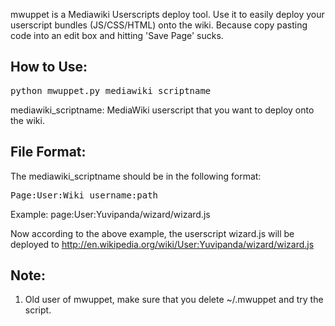 mwuppet is a Mediawiki Userscripts deploy tool. Use it to easily deploy your userscript bundles (JS/CSS/HTML) onto the wiki. Because copy pasting code into an edit box and hitting 'Save Page' sucks.

How to Use:
-----------

<pre>
python mwuppet.py mediawiki_scriptname
</pre>

mediawiki_scriptname: MediaWiki userscript that you want to deploy onto the wiki.

File Format:
-------------
The mediawiki_scriptname should be in the following format:

<pre>
Page:User:Wiki_username:path
</pre>

Example: page:User:Yuvipanda/wizard/wizard.js

Now according to the above example, the userscript wizard.js will be deployed to http://en.wikipedia.org/wiki/User:Yuvipanda/wizard/wizard.js

Note:
-----
1) Old user of mwuppet, make sure that you delete ~/.mwuppet and try the script.